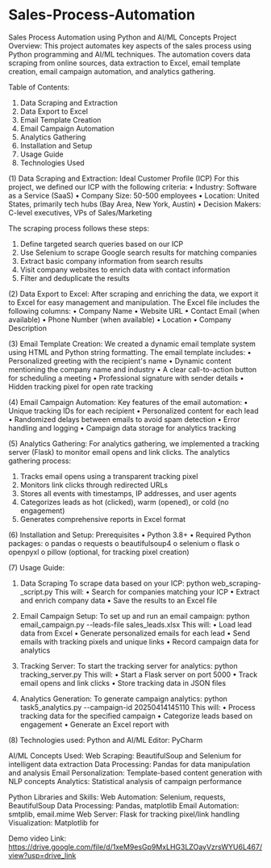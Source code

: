 # Sales-Process-Automation
Sales Process Automation using Python and AI/ML Concepts
Project Overview:
This project automates key aspects of the sales process using Python programming and AI/ML techniques. The automation covers data scraping from online sources, data extraction to Excel, email template creation, email campaign automation, and analytics gathering.

Table of Contents:
1.	Data Scraping and Extraction
2.	Data Export to Excel
3.	Email Template Creation
4.	Email Campaign Automation
5.	Analytics Gathering
6.	Installation and Setup
7.	Usage Guide
8.	Technologies Used

(1) Data Scraping and Extraction:
Ideal Customer Profile (ICP)
For this project, we defined our ICP with the following criteria:
•	Industry: Software as a Service (SaaS)
•	Company Size: 50-500 employees
•	Location: United States, primarily tech hubs (Bay Area, New York, Austin)
•	Decision Makers: C-level executives, VPs of Sales/Marketing

The scraping process follows these steps:
1.	Define targeted search queries based on our ICP
2.	Use Selenium to scrape Google search results for matching companies
3.	Extract basic company information from search results
4.	Visit company websites to enrich data with contact information
5.	Filter and deduplicate the results

(2) Data Export to Excel:
After scraping and enriching the data, we export it to Excel for easy management and manipulation.
The Excel file includes the following columns:
•	Company Name
•	Website URL
•	Contact Email (when available)
•	Phone Number (when available)
•	Location
•	Company Description

(3) Email Template Creation:
We created a dynamic email template system using HTML and Python string formatting.
The email template includes:
•	Personalized greeting with the recipient's name
•	Dynamic content mentioning the company name and industry
•	A clear call-to-action button for scheduling a meeting
•	Professional signature with sender details
•	Hidden tracking pixel for open rate tracking

(4) Email Campaign Automation:
Key features of the email automation:
•	Unique tracking IDs for each recipient
•	Personalized content for each lead
•	Randomized delays between emails to avoid spam detection
•	Error handling and logging
•	Campaign data storage for analytics tracking

(5) Analytics Gathering:
For analytics gathering, we implemented a tracking server (Flask) to monitor email opens and link clicks.
The analytics gathering process:
1.	Tracks email opens using a transparent tracking pixel
2.	Monitors link clicks through redirected URLs
3.	Stores all events with timestamps, IP addresses, and user agents
4.	Categorizes leads as hot (clicked), warm (opened), or cold (no engagement)
5.	Generates comprehensive reports in Excel format

(6) Installation and Setup:
Prerequisites
•	Python 3.8+
•	Required Python packages: 
o	pandas
o	requests
o	beautifulsoup4
o	selenium
o	flask
o	openpyxl
o	pillow (optional, for tracking pixel creation)

(7) Usage Guide:

1. Data Scraping
To scrape data based on your ICP:
python web_scraping-_script.py
This will:
•	Search for companies matching your ICP
•	Extract and enrich company data
•	Save the results to an Excel file

2. Email Campaign Setup:
To set up and run an email campaign:
python email_campaign.py --leads-file sales_leads.xlsx
This will:
•	Load lead data from Excel
•	Generate personalized emails for each lead
•	Send emails with tracking pixels and unique links
•	Record campaign data for analytics

3. Tracking Server:
To start the tracking server for analytics:
python tracking_server.py
This will:
•	Start a Flask server on port 5000
•	Track email opens and link clicks
•	Store tracking data in JSON files

5. Analytics Generation:
To generate campaign analytics:
python task5_analytics.py --campaign-id 20250414145110
This will:
•	Process tracking data for the specified campaign
•	Categorize leads based on engagement
•	Generate an Excel report with

(8) Technologies used:
Python and AI/ML
Editor: PyCharm 

AI/ML Concepts Used:
Web Scraping: BeautifulSoup and Selenium for intelligent data extraction
Data Processing: Pandas for data manipulation and analysis
Email Personalization: Template-based content generation with NLP concepts
Analytics: Statistical analysis of campaign performance

Python Libraries and Skills:
Web Automation: Selenium, requests, BeautifulSoup
Data Processing: Pandas, matplotlib
Email Automation: smtplib, email.mime
Web Server: Flask for tracking pixel/link handling
Visualization: Matplotlib for

Demo video Link:
https://drive.google.com/file/d/1xeM9esGp9MxLHG3LZOayVzrsWYU6L467/view?usp=drive_link
